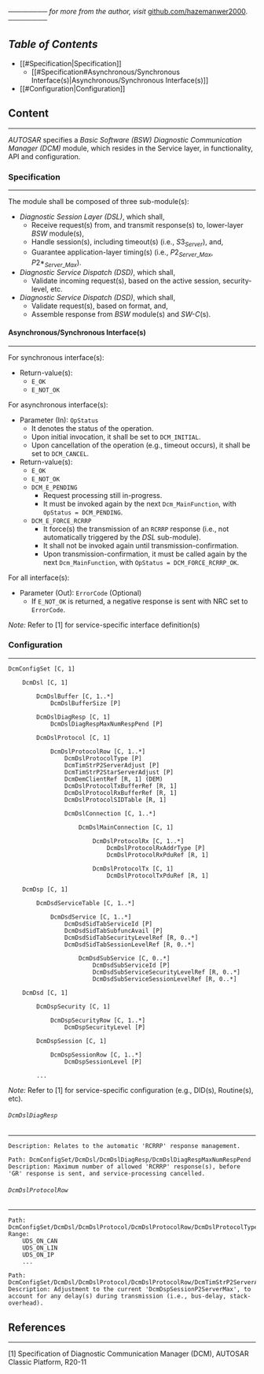 ──────── *for more from the author, visit* [github.com/hazemanwer2000](https://github.com/hazemanwer2000). ────────
## *Table of Contents*
- [[#Specification|Specification]]
	- [[#Specification#Asynchronous/Synchronous Interface(s)|Asynchronous/Synchronous Interface(s)]]
- [[#Configuration|Configuration]]
## Content
---
*AUTOSAR* specifies a *Basic Software (BSW) Diagnostic Communication Manager (DCM)* module, which resides in the Service layer, in functionality, API and configuration.
### Specification
---
The module shall be composed of three sub-module(s):
* *Diagnostic Session Layer (DSL)*, which shall,
	* Receive request(s) from, and transmit response(s) to, lower-layer *BSW* module(s),
	* Handle session(s), including timeout(s) (i.e., ${S3}_{Server}$), and,
	* Guarantee application-layer timing(s) (i.e., ${P2}_{Server\_Max}$, ${P2*}_{Server\_Max}$).
* *Diagnostic Service Dispatch (DSD)*, which shall,
	* Validate incoming request(s), based on the active session, security-level, etc.
* *Diagnostic Service Dispatch (DSD)*, which shall,
	* Validate request(s), based on format, and,
	* Assemble response from *BSW* module(s) and *SW-C*(s).
#### Asynchronous/Synchronous Interface(s)
---
For synchronous interface(s):
* Return-value(s):
	* `E_OK`
	* `E_NOT_OK`

For asynchronous interface(s):
* Parameter (In): `OpStatus`
	* It denotes the status of the operation.
	* Upon initial invocation, it shall be set to `DCM_INITIAL`.
	* Upon cancellation of the operation (e.g., timeout occurs), it shall be set to `DCM_CANCEL`.
* Return-value(s):
	* `E_OK`
	* `E_NOT_OK`
	* `DCM_E_PENDING`
		* Request processing still in-progress.
		* It must be invoked again by the next `Dcm_MainFunction`, with `OpStatus = DCM_PENDING`.
	* `DCM_E_FORCE_RCRRP`
		* It force(s) the transmission of an `RCRRP` response (i.e., not automatically triggered by the *DSL* sub-module).
		* It shall not be invoked again until transmission-confirmation.
		* Upon transmission-confirmation, it must be called again by the next `Dcm_MainFunction`, with `OpStatus = DCM_FORCE_RCRRP_OK`.

For all interface(s):
* Parameter (Out): `ErrorCode` (Optional)
	* If `E_NOT_OK` is returned, a negative response is sent with NRC set to `ErrorCode`.

*Note:* Refer to [1] for service-specific interface definition(s)
### Configuration
---
```
DcmConfigSet [C, 1]
	
	DcmDsl [C, 1]

		DcmDslBuffer [C, 1..*]
			DcmDslBufferSize [P]

		DcmDslDiagResp [C, 1]
			DcmDslDiagRespMaxNumRespPend [P]

		DcmDslProtocol [C, 1]

			DcmDslProtocolRow [C, 1..*]
				DcmDslProtocolType [P]
				DcmTimStrP2ServerAdjust [P]
				DcmTimStrP2StarServerAdjust [P]
				DcmDemClientRef [R, 1] (DEM)
				DcmDslProtocolTxBufferRef [R, 1]
				DcmDslProtocolRxBufferRef [R, 1]
				DcmDslProtocolSIDTable [R, 1]

				DcmDslConnection [C, 1..*]
					
					DcmDslMainConnection [C, 1]

						DcmDslProtocolRx [C, 1..*]
							DcmDslProtocolRxAddrType [P]
							DcmDslProtocolRxPduRef [R, 1]

						DcmDslProtocolTx [C, 1]
							DcmDslProtocolTxPduRef [R, 1]
	
	DcmDsp [C, 1]

		DcmDsdServiceTable [C, 1..*]

			DcmDsdService [C, 1..*]
				DcmDsdSidTabServiceId [P]
				DcmDsdSidTabSubfuncAvail [P]
				DcmDsdSidTabSecurityLevelRef [R, 0..*]
				DcmDsdSidTabSessionLevelRef [R, 0..*]

					DcmDsdSubService [C, 0..*]
						DcmDsdSubServiceId [P]
						DcmDsdSubServiceSecurityLevelRef [R, 0..*]
						DcmDsdSubServiceSessionLevelRef [R, 0..*]

	DcmDsd [C, 1]

		DcmDspSecurity [C, 1]

			DcmDspSecurityRow [C, 1..*]
				DcmDspSecurityLevel [P]

		DcmDspSession [C, 1]

			DcmDspSessionRow [C, 1..*]
				DcmDspSessionLevel [P]

		...
```

*Note:* Refer to [1] for service-specific configuration (e.g., DID(s), Routine(s), etc).
###### `DcmDslDiagResp`
---
```
Description: Relates to the automatic 'RCRRP' response management.
```

```
Path: DcmConfigSet/DcmDsl/DcmDslDiagResp/DcmDslDiagRespMaxNumRespPend
Description: Maximum number of allowed 'RCRRP' response(s), before 'GR' response is sent, and service-processing cancelled.
```
###### `DcmDslProtocolRow`
---
```
Path: DcmConfigSet/DcmDsl/DcmDslProtocol/DcmDslProtocolRow/DcmDslProtocolType
Range:
	UDS_ON_CAN
	UDS_ON_LIN
	UDS_ON_IP
	...
```

```
Path: DcmConfigSet/DcmDsl/DcmDslProtocol/DcmDslProtocolRow/DcmTimStrP2ServerAdjust
Description: Adjustment to the current 'DcmDspSessionP2ServerMax', to account for any delay(s) during transmission (i.e., bus-delay, stack-overhead).
```
## References
---
[1] Specification of Diagnostic Communication Manager (DCM), AUTOSAR Classic Platform, R20-11